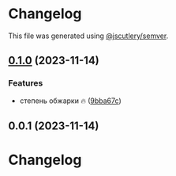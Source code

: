 # Changelog

This file was generated using [@jscutlery/semver](https://github.com/jscutlery/semver).

## [0.1.0](https://github.com/vaagnavanesyan/onyx/compare/roasted-beans-0.0.1...roasted-beans-0.1.0) (2023-11-14)


### Features

* степень обжарки 🔥 ([9bba67c](https://github.com/vaagnavanesyan/onyx/commit/9bba67c15459caf3485c1bdfdaf453f396545cfd))

## 0.0.1 (2023-11-14)

# Changelog
